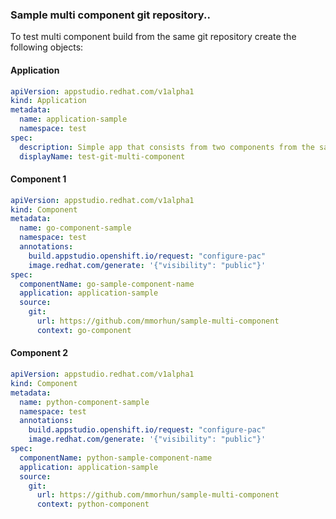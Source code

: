 ### Sample multi component git repository..

To test multi component build from the same git repository create the following objects:

#### Application

```yaml
apiVersion: appstudio.redhat.com/v1alpha1
kind: Application
metadata:
  name: application-sample
  namespace: test
spec:
  description: Simple app that consists from two components from the same git repository
  displayName: test-git-multi-component
```

#### Component 1

```yaml
apiVersion: appstudio.redhat.com/v1alpha1
kind: Component
metadata:
  name: go-component-sample
  namespace: test
  annotations:
    build.appstudio.openshift.io/request: "configure-pac"
    image.redhat.com/generate: '{"visibility": "public"}'
spec:
  componentName: go-sample-component-name
  application: application-sample
  source:
    git:
      url: https://github.com/mmorhun/sample-multi-component
      context: go-component
```

#### Component 2

```yaml
apiVersion: appstudio.redhat.com/v1alpha1
kind: Component
metadata:
  name: python-component-sample
  namespace: test
  annotations:
    build.appstudio.openshift.io/request: "configure-pac"
    image.redhat.com/generate: '{"visibility": "public"}'
spec:
  componentName: python-sample-component-name
  application: application-sample
  source:
    git:
      url: https://github.com/mmorhun/sample-multi-component
      context: python-component
```

